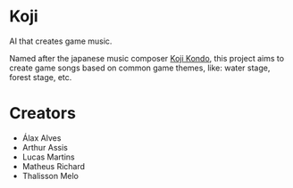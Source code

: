 # Koji
AI that creates game music. 

Named after the japanese music composer [Koji Kondo](https://en.wikipedia.org/wiki/Koji_Kondo), this project aims to create game songs based on common game themes, like: water stage, forest stage, etc.

# Creators
* Álax Alves
* Arthur Assis
* Lucas Martins
* Matheus Richard
* Thalisson Melo
